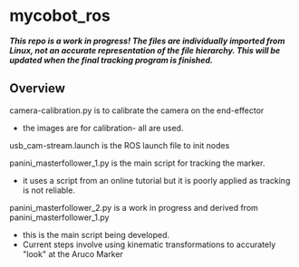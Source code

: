 # mycobot_ros
***This repo is a work in progress! The files are individually imported from Linux, not an accurate representation of the file hierarchy. This will be updated when the final tracking program is finished.***

## Overview 

camera-calibration.py is to calibrate the camera on the end-effector
- the images are for calibration- all are used.

usb_cam-stream.launch is the ROS launch file to init nodes

panini_masterfollower_1.py is the main script for tracking the marker.
- it uses a script from an online tutorial but it is poorly applied as tracking is not reliable.


panini_masterfollower_2.py is a work in progress and derived from panini_masterfollower_1.py
- this is the main script being developed.
- Current steps involve using kinematic transformations to accurately "look" at the Aruco Marker


